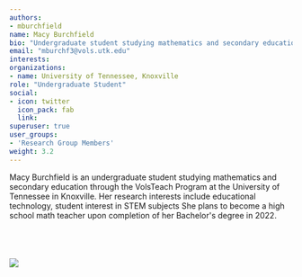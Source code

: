 ```yaml
---
authors:
- mburchfield
name: Macy Burchfield
bio: "Undergraduate student studying mathematics and secondary education as a member of the VolsTeach Program"
email: "mburchf3@vols.utk.edu"
interests:
organizations:
- name: University of Tennessee, Knoxville
role: "Undergraduate Student"
social:
- icon: twitter
  icon_pack: fab
  link: 
superuser: true
user_groups:
- 'Research Group Members'
weight: 3.2
---
```


Macy Burchfield is an undergraduate student studying mathematics and secondary education through the VolsTeach Program at the University of Tennessee in Knoxville. Her research interests include educational technology, student interest in STEM subjects She plans to become a high school math teacher upon completion of her Bachelor's degree in 2022.
<br>
<br>
<br>
<br>
<br>
<img src="/img/burchfield.jpg"/>

